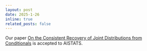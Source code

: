 ```yaml
---
layout: post
date: 2025-1-26
inline: true
related_posts: false
---
```


Our paper [On the Consistent Recovery of Joint Distributions from Conditionals](https://openreview.net/forum?id=vkvJDRmOLs) is accepted to AISTATS.
